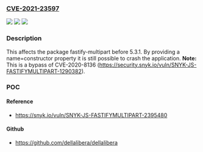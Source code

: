 ### [CVE-2021-23597](https://cve.mitre.org/cgi-bin/cvename.cgi?name=CVE-2021-23597)
![](https://img.shields.io/static/v1?label=Product&message=fastify-multipart&color=blue)
![](https://img.shields.io/static/v1?label=Version&message=%3C%205.3.1%20&color=brighgreen)
![](https://img.shields.io/static/v1?label=Vulnerability&message=Denial%20of%20Service%20(DoS)&color=brighgreen)

### Description

This affects the package fastify-multipart before 5.3.1. By providing a name=constructor property it is still possible to crash the application. **Note:** This is a bypass of CVE-2020-8136 (https://security.snyk.io/vuln/SNYK-JS-FASTIFYMULTIPART-1290382).

### POC

#### Reference
- https://snyk.io/vuln/SNYK-JS-FASTIFYMULTIPART-2395480

#### Github
- https://github.com/dellalibera/dellalibera

